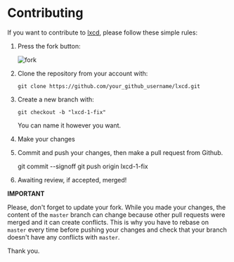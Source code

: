 Contributing
================================================================================

If you want to contribute to [lxcd](https://github.com/ahmedarif193/lxcd), please follow these simple rules:

1. Press the fork button:

    ![fork](https://i.redd.it/upc6sexvri151.jpg)

2. Clone the repository from your account with:

    ```
    git clone https://github.com/your_github_username/lxcd.git
    ```

3. Create a new branch with:

    ```
    git checkout -b "lxcd-1-fix"
    ```
    You can name it however you want.

4. Make your changes

5. Commit and push your changes, then make a pull request from Github.

    git commit --signoff
    git push origin lxcd-1-fix
 
6. Awaiting review, if accepted, merged!

**IMPORTANT**

Please, don't forget to update your fork. While you made your changes, 
the content of the `master` branch can change because other pull requests 
were merged and it can create conflicts. This is why you have to rebase 
on `master` every time before pushing your changes and check that your 
branch doesn't have any conflicts with `master`.

Thank you.
